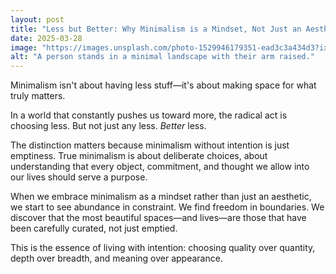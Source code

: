```yaml
---
layout: post
title: "Less but Better: Why Minimalism is a Mindset, Not Just an Aesthetic"
date: 2025-03-28
image: "https://images.unsplash.com/photo-1529946179351-ead3c3a434d3?ixlib=rb-4.0.3&q=80&fm=jpg&crop=entropy&cs=tinysrgb&w=600"
alt: "A person stands in a minimal landscape with their arm raised."
---
```


Minimalism isn't about having less stuff—it's about making space for what truly matters.

In a world that constantly pushes us toward more, the radical act is choosing less. But not just any less. *Better* less.

The distinction matters because minimalism without intention is just emptiness. True minimalism is about deliberate choices, about understanding that every object, commitment, and thought we allow into our lives should serve a purpose.

When we embrace minimalism as a mindset rather than just an aesthetic, we start to see abundance in constraint. We find freedom in boundaries. We discover that the most beautiful spaces—and lives—are those that have been carefully curated, not just emptied.

This is the essence of living with intention: choosing quality over quantity, depth over breadth, and meaning over appearance.